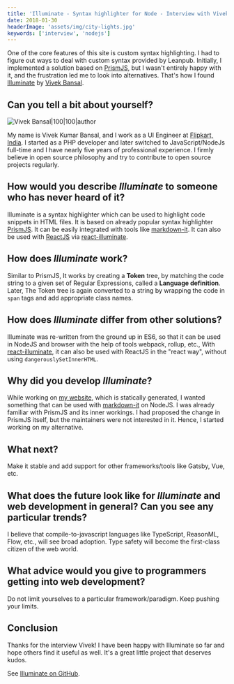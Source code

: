```yaml
---
title: 'Illuminate - Syntax highlighter for Node - Interview with Vivek Bansal'
date: 2018-01-30
headerImage: 'assets/img/city-lights.jpg'
keywords: ['interview', 'nodejs']
---
```


One of the core features of this site is custom syntax highlighting. I had to figure out ways to deal with custom syntax provided by Leanpub. Initially, I implemented a solution based on [PrismJS](http://prismjs.com/), but I wasn't entirely happy with it, and the frustration led me to look into alternatives. That's how I found [Illuminate](https://github.com/vkbansal/illuminate-js/) by [Vivek Bansal](https://twitter.com/_vkbansal).

## Can you tell a bit about yourself?

![Vivek Bansal|100|100|author](https://secure.gravatar.com/avatar/57d10b8c8d537e8517f6a3c324679da5?s=200)

My name is Vivek Kumar Bansal, and I work as a UI Engineer at [Flipkart, India](https://flipkart.com). I started as a PHP developer and later switched to JavaScript/NodeJs full-time and I have nearly five years of professional experience. I firmly believe in open source philosophy and try to contribute to open source projects regularly.</p>

## How would you describe *Illuminate* to someone who has never heard of it?

Illuminate is a syntax highlighter which can be used to highlight code snippets in HTML files. It is based on already popular syntax highlighter [PrismJS](http://prismjs.com/). It can be easily integrated with tools like [markdown-it](https://github.com/markdown-it/markdown-it). It can also be used with [ReactJS](https://facebook.github.io/react/) via [react-illuminate](https://www.npmjs.com/package/react-illuminate).

## How does *Illuminate* work?

Similar to PrismJS, It works by creating a **Token** tree, by matching the code string to a given set of Regular Expressions, called a **Language definition**. Later, The Token tree is again converted to a string by wrapping the code in `span` tags and add appropriate class names.

## How does *Illuminate* differ from other solutions?

Illuminate was re-written from the ground up in ES6, so that it can be used in NodeJS and browser with the help of tools webpack, rollup, etc., With [react-illuminate](https://www.npmjs.com/package/react-illuminate), it can also be used with ReactJS in the "react way", without using `dangerouslySetInnerHTML`.

## Why did you develop *Illuminate*?

While working on [my website](https://vkbansal.me), which is statically generated, I wanted something that can be used with [markdown-it](https://github.com/markdown-it/markdown-it) on NodeJS. I was already familiar with PrismJS and its inner workings. I had proposed the change in PrismJS itself, but the maintainers were not interested in it. Hence, I started working on my alternative.

## What next?

Make it stable and add support for other frameworks/tools like Gatsby, Vue, etc.

## What does the future look like for *Illuminate* and web development in general? Can you see any particular trends?

I believe that compile-to-javascript languages like TypeScript, ReasonML, Flow, etc., will see broad adoption. Type safety will become the first-class citizen of the web world.

## What advice would you give to programmers getting into web development?

Do not limit yourselves to a particular framework/paradigm. Keep pushing your limits.

## Conclusion

Thanks for the interview Vivek! I have been happy with Illuminate so far and hope others find it useful as well. It's a great little project that deserves kudos.

See [Illuminate on GitHub](https://github.com/vkbansal/illuminate-js/).
